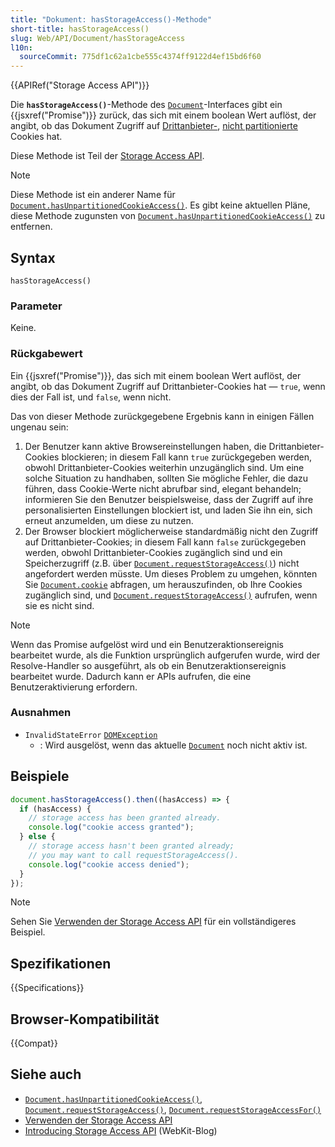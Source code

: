 ```yaml
---
title: "Dokument: hasStorageAccess()-Methode"
short-title: hasStorageAccess()
slug: Web/API/Document/hasStorageAccess
l10n:
  sourceCommit: 775df1c62a1cbe555c4374ff9122d4ef15bd6f60
---
```


{{APIRef("Storage Access API")}}

Die **`hasStorageAccess()`**-Methode des [`Document`](/de/docs/Web/API/Document)-Interfaces gibt ein {{jsxref("Promise")}} zurück, das sich mit einem boolean Wert auflöst, der angibt, ob das Dokument Zugriff auf [Drittanbieter-](/de/docs/Web/Privacy/Guides/Third-party_cookies), [nicht partitionierte](/de/docs/Web/API/Storage_Access_API#unpartitioned_versus_partitioned_cookies) Cookies hat.

Diese Methode ist Teil der [Storage Access API](/de/docs/Web/API/Storage_Access_API).

> [!NOTE]
> Diese Methode ist ein anderer Name für [`Document.hasUnpartitionedCookieAccess()`](/de/docs/Web/API/Document/hasUnpartitionedCookieAccess). Es gibt keine aktuellen Pläne, diese Methode zugunsten von [`Document.hasUnpartitionedCookieAccess()`](/de/docs/Web/API/Document/hasUnpartitionedCookieAccess) zu entfernen.

## Syntax

```js-nolint
hasStorageAccess()
```

### Parameter

Keine.

### Rückgabewert

Ein {{jsxref("Promise")}}, das sich mit einem boolean Wert auflöst, der angibt, ob das Dokument Zugriff auf Drittanbieter-Cookies hat — `true`, wenn dies der Fall ist, und `false`, wenn nicht.

Das von dieser Methode zurückgegebene Ergebnis kann in einigen Fällen ungenau sein:

1. Der Benutzer kann aktive Browsereinstellungen haben, die Drittanbieter-Cookies blockieren; in diesem Fall kann `true` zurückgegeben werden, obwohl Drittanbieter-Cookies weiterhin unzugänglich sind. Um eine solche Situation zu handhaben, sollten Sie mögliche Fehler, die dazu führen, dass Cookie-Werte nicht abrufbar sind, elegant behandeln; informieren Sie den Benutzer beispielsweise, dass der Zugriff auf ihre personalisierten Einstellungen blockiert ist, und laden Sie ihn ein, sich erneut anzumelden, um diese zu nutzen.
2. Der Browser blockiert möglicherweise standardmäßig nicht den Zugriff auf Drittanbieter-Cookies; in diesem Fall kann `false` zurückgegeben werden, obwohl Drittanbieter-Cookies zugänglich sind und ein Speicherzugriff (z.B. über [`Document.requestStorageAccess()`](/de/docs/Web/API/Document/requestStorageAccess)) nicht angefordert werden müsste. Um dieses Problem zu umgehen, könnten Sie [`Document.cookie`](/de/docs/Web/API/Document/cookie) abfragen, um herauszufinden, ob Ihre Cookies zugänglich sind, und [`Document.requestStorageAccess()`](/de/docs/Web/API/Document/requestStorageAccess) aufrufen, wenn sie es nicht sind.

> [!NOTE]
> Wenn das Promise aufgelöst wird und ein Benutzeraktionsereignis bearbeitet wurde, als die Funktion ursprünglich aufgerufen wurde, wird der Resolve-Handler so ausgeführt, als ob ein Benutzeraktionsereignis bearbeitet wurde. Dadurch kann er APIs aufrufen, die eine Benutzeraktivierung erfordern.

### Ausnahmen

- `InvalidStateError` [`DOMException`](/de/docs/Web/API/DOMException)
  - : Wird ausgelöst, wenn das aktuelle [`Document`](/de/docs/Web/API/Document) noch nicht aktiv ist.

## Beispiele

```js
document.hasStorageAccess().then((hasAccess) => {
  if (hasAccess) {
    // storage access has been granted already.
    console.log("cookie access granted");
  } else {
    // storage access hasn't been granted already;
    // you may want to call requestStorageAccess().
    console.log("cookie access denied");
  }
});
```

> [!NOTE]
> Sehen Sie [Verwenden der Storage Access API](/de/docs/Web/API/Storage_Access_API/Using) für ein vollständigeres Beispiel.

## Spezifikationen

{{Specifications}}

## Browser-Kompatibilität

{{Compat}}

## Siehe auch

- [`Document.hasUnpartitionedCookieAccess()`](/de/docs/Web/API/Document/hasUnpartitionedCookieAccess), [`Document.requestStorageAccess()`](/de/docs/Web/API/Document/requestStorageAccess), [`Document.requestStorageAccessFor()`](/de/docs/Web/API/Document/requestStorageAccessFor)
- [Verwenden der Storage Access API](/de/docs/Web/API/Storage_Access_API/Using)
- [Introducing Storage Access API](https://webkit.org/blog/8124/introducing-storage-access-api/) (WebKit-Blog)
